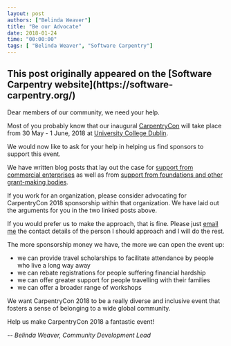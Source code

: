 ```yaml
---
layout: post
authors: ["Belinda Weaver"]
title: "Be our Advocate"
date: 2018-01-24
time: "00:00:00"
tags: [ "Belinda Weaver", "Software Carpentry"]
---
```


<h2>This post originally appeared on the [Software Carpentry website](https://software-carpentry.org/)</h2>

Dear members of our community, we need your help.

Most of you probably know that our inaugural [CarpentryCon](http://www.carpentrycon.org/)  will take place from 30 May - 1 June, 2018 at [University College Dublin](https://www.ucd.ie/).

We would now like to ask for your help in helping us find sponsors to support this event.

We have written blog posts that lay out the case for [support from commercial enterprises](https://software-carpentry.org/blog/2018/01/why-sponsor.html) as well as from [support from foundations and other grant-making bodies](https://software-carpentry.org/blog/2018/01/why_funders_sponsor.html).

If you work for an organization, please consider advocating for CarpentryCon 2018 sponsorship within that organization. We have laid out the arguments for you in the two linked posts above.

If you would prefer us to make the approach, that is fine. Please just [email me](mailto:bweaver@carpentries.org) the contact details of the person I should approach and I will do the rest.

The more sponsorship money we have, the more we can open the event up:

- we can provide travel scholarships to facilitate attendance by people who live a long way away
- we can rebate registrations for people suffering financial hardship
- we can offer greater support for people travelling with their families
- we can offer a broader range of workshops

We want CarpentryCon 2018 to be a really diverse and inclusive event that fosters a sense of belonging to a wide global community.

Help us make CarpentryCon 2018 a fantastic event!

-- *Belinda Weaver, Community Development Lead*
